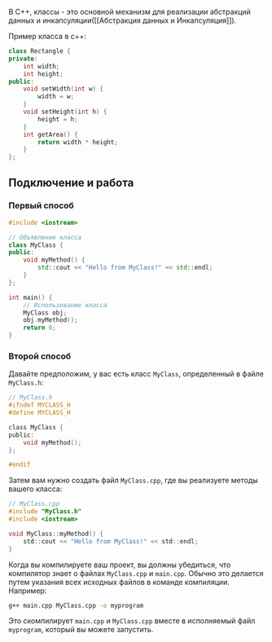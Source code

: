 В C++, классы - это основной механизм для реализации абстракций данных и инкапсуляции([[Абстракция данных и Инкапсуляция]]).

Пример класса в c++:
```cpp
class Rectangle {
private:
    int width;
    int height;
public:
    void setWidth(int w) {
        width = w;
    }
    void setHeight(int h) {
        height = h;
    }
    int getArea() {
        return width * height;
    }
};
```

## Подключение и работа
### Первый способ
```cpp
#include <iostream>

// Объявление класса
class MyClass {
public:
    void myMethod() {
        std::cout << "Hello from MyClass!" << std::endl;
    }
};

int main() {
    // Использование класса
    MyClass obj;
    obj.myMethod();
    return 0;
}
```


### Второй способ
Давайте предположим, у вас есть класс `MyClass`, определенный в файле `MyClass.h`:

```c
// MyClass.h
#ifndef MYCLASS_H
#define MYCLASS_H

class MyClass {
public:
    void myMethod();
};

#endif
```

Затем вам нужно создать файл `MyClass.cpp`, где вы реализуете методы вашего класса:

```c
// MyClass.cpp
#include "MyClass.h"
#include <iostream>

void MyClass::myMethod() {
    std::cout << "Hello from MyClass!" << std::endl;
}
```

Когда вы компилируете ваш проект, вы должны убедиться, что компилятор знает о файлах `MyClass.cpp` и `main.cpp`. Обычно это делается путем указания всех исходных файлов в команде компиляции. Например:

```sh
g++ main.cpp MyClass.cpp -o myprogram
```

Это скомпилирует `main.cpp` и `MyClass.cpp` вместе в исполняемый файл `myprogram`, который вы можете запустить.
